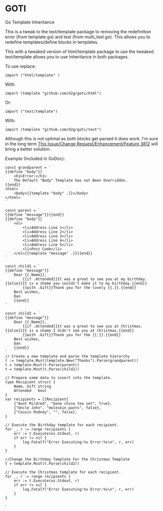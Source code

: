 GOTI
====

Go Template Inheritance

This is a tweak to the text/template package to removing the redefinition error (from template.go) and test (from multi_test.go). This allows you to redefine templates/define blocks in templates.

This with a tweaked version of html/template package to use the tweaked text/template allows you to use Inheritance in both packages.

To use replace:

`import ("html/template" )`

With:

`import (template "github.com/d2g/goti/html")`

Or:

`import ("text/template")`

With:

`import (template "github.com/d2g/goti/text")`


Although this is not optimal as both blocks get parsed it does work. I'm sure in the long term [This Issue/Change Request/Enhancement/Feature 3812](https://code.google.com/p/go/issues/detail?id=3812) will bring a better solution.

Example (Included in GoDoc):
	
	const grandparent = `
	{{define "body"}}
		<h1>Error:</h1>
		The Default "Body" Template has not Been Overridden.
	{{end}}
	<html>
		<body>{{template "body" .}}</body>
	</html>
	`

	const parent = `
	{{define "message"}}{{end}}
	{{define "body"}}
		<ol>
			<li>Address Line 1</li>
			<li>Address Line 2</li>
			<li>Address Line 3</li>
			<li>Address Line 4</li>
			<li>Address Line 5</li>
			<li>Post Code</li>
		</ol>{{template "message" .}}{{end}}
	`

	const child1 = `
	{{define "message"}}
		Dear {{.Name}},
			{{if .Attended}}It was a great to see you at my birthday.{{else}}It is a shame you couldn't make it to my birthday.{{end}}
			{{with .Gift}}Thank you for the lovely {{.}}.{{end}}
		Best wishes,
		Dan
		{{end}}
	`

	const child2 = `
	{{define "message"}}
		Dear {{.Name}},
			{{if .Attended}}It was a great to see you at Christmas.{{else}}It is a shame I didn't see you at Christmas.{{end}}
			{{with .Gift}}Thank you for the {{.}}.{{end}}
		Best wishes,
		Dan
		{{end}}
	`
	// Create a new template and parse the template hierarchy
	t := template.Must(template.New("Thanks").Parse(grandparent))
	t = template.Must(t.Parse(parent))
	t = template.Must(t.Parse(child1))

	// Prepare some data to insert into the template.
	type Recipient struct {
		Name, Gift string
		Attended   bool
	}
	var recipients = []Recipient{
		{"Aunt Mildred", "bone china tea set", true},
		{"Uncle John", "moleskin pants", false},
		{"Cousin Rodney", "", false},
	}

	// Execute the Birthday template for each recipient.
	for _, r := range recipients {
		err := t.Execute(os.Stdout, r)
		if err != nil {
			log.Fatalf("Error Executing:%v Error:%v\n", r, err)
		}
	}

	//Change the Birthday Template For the Christmas Template
	t = template.Must(t.Parse(child2))

	// Execute the Christmas template for each recipient.
	for _, r := range recipients {
		err := t.Execute(os.Stdout, r)
		if err != nil {
			log.Fatalf("Error Executing:%v Error:%v\n", r, err)
		}
	}
`
